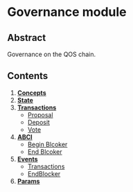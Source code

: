 # Governance module

## Abstract

Governance on the QOS chain.

## Contents

1. **[Concepts](1_concepts.md)**
2. **[State](2_state.md)**
3. **[Transactions](3_txs.md)**
    - [Proposal](3_txs.md#proposal)
    - [Deposit](3_txs.md#deposit)
    - [Vote](3_txs.md#vote)
4. **[ABCI](4_abci.md)**
    - [Begin Blcoker](4_abci.md#beginblocker)
    - [End Blcoker](4_abci.md#endblocker)
5. **[Events](5_events.md)**
    - [Transactions](5_events.md#transactions)
    - [EndBlocker](5_events.md#endblocker)
6. **[Params](6_params.md)**
